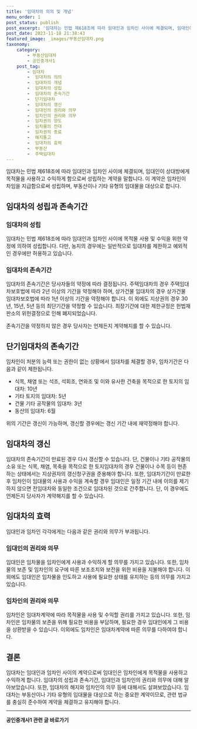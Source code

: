 ```yaml
---
title: '임대차의 의의 및 개념'
menu_order: 1
post_status: publish
post_excerpt: '임대차는 민법 제618조에 따라 임대인과 임차인 사이에 체결되며, 임대인이 상대방에게 목적물을 사용하고 수익하게 함으로써 성립하는 계약을 말합니다. 이 계약은 임차인이 차임을 지급함으로써 성립하며, 부동산이나 기타 유형의 임대물을 대상으로 합니다.'
post_date: 2023-11-18 21:38:43
featured_image: _images/부동산임대차.png
taxonomy:
    category:
        - 부동산임대차
        - 공인중개사1
    post_tag:
        - 임대차
        -  임대차의 의의
        -  임대차의 개념
        -  임대차의 성립
        -  임대차의 존속기간
        -  단기임대차
        -  임대차의 갱신
        -  임대인의 권리와 의무
        -  임차인의 권리와 의무
        -  임차권의 양도
        -  임차물의 전대
        -  임차권의 종료
        -  해지통고
        -  임대차의 효력
        -  부동산
        -  주택임대차
---
```



임대차는 민법 제618조에 따라 임대인과 임차인 사이에 체결되며, 임대인이 상대방에게 목적물을 사용하고 수익하게 함으로써 성립하는 계약을 말합니다. 이 계약은 임차인이 차임을 지급함으로써 성립하며, 부동산이나 기타 유형의 임대물을 대상으로 합니다.

## 임대차의 성립과 존속기간

### 임대차의 성립

임대차는 민법 제618조에 따라 임대인과 임차인 사이에 목적물 사용 및 수익을 위한 약정에 의하여 성립합니다. 다만, 농지의 경우에는 일반적으로 임대차를 제한하고 예외적인 경우에만 허용하고 있습니다.

### 임대차의 존속기간

임대차의 존속기간은 당사자들의 약정에 따라 결정됩니다. 주택임대차의 경우 주택임대차보호법에 따라 2년 이상의 기간을 약정해야 하며, 상가건물 임대차의 경우 상가건물 임대차보호법에 따라 1년 이상의 기간을 약정해야 합니다. 이 외에도 지상권의 경우 30년, 15년, 5년 등의 최단기간을 약정할 수 있습니다. 최장기간에 대한 제한규정은 헌법재판소의 위헌결정으로 인해 폐지되었습니다.

존속기간을 약정하지 않은 경우 당사자는 언제든지 계약해지를 할 수 있습니다.

## 단기임대차의 존속기간

임차인이 처분의 능력 또는 권한이 없는 상황에서 임대차를 체결할 경우, 임차기간은 다음과 같이 제한됩니다.

- 식목, 채염 또는 석조, 석회조, 연와조 및 이와 유사한 건축을 목적으로 한 토지의 임대차: 10년
- 기타 토지의 임대차: 5년
- 건물 기타 공작물의 임대차: 3년
- 동산의 임대차: 6월

위의 기간은 갱신이 가능하며, 갱신할 경우에는 갱신 기간 내에 재약정해야 합니다.

## 임대차의 갱신

임대차의 존속기간이 만료된 경우 다시 갱신할 수 있습니다. 단, 건물이나 기타 공작물의 소유 또는 식목, 채염, 목축을 목적으로 한 토지임대차의 경우 건물이나 수목 등이 현존하는 상태에서는 지상권자의 갱신청구권을 준용해야 합니다. 또한, 임대차기간이 만료한 후 임차인이 임대물의 사용과 수익을 계속할 경우 임대인은 일정 기간 내에 이의를 제기하지 않으면 전임대차와 동일한 조건으로 임대차된 것으로 간주합니다. 단, 이 경우에도 언제든지 당사자가 계약해지를 할 수 있습니다.

## 임대차의 효력

임대인과 임차인 각각에게는 다음과 같은 권리와 의무가 부과됩니다.

### 임대인의 권리와 의무

임대인은 임차물을 임차인에게 사용과 수익하게 할 의무를 가지고 있습니다. 또한, 임차물의 보존 및 임차인의 요구에 따른 보조조치와 보전을 위한 비용을 지불해야 합니다. 이외에도 임대인은 임차물을 인도하고 사용에 필요한 상태를 유지하는 등의 의무를 가지고 있습니다.

### 임차인의 권리와 의무

임차인은 임대차계약에 따라 목적물을 사용 및 수익할 권리를 가지고 있습니다. 또한, 임차인은 임차물의 보존을 위해 필요한 비용을 부담하며, 필요한 경우 임대인에게 그 비용을 상환받을 수 있습니다. 이외에도 임차인은 임대차계약에 따른 의무를 다하여야 합니다.

## 결론


임대차는 임대인과 임차인 사이의 계약으로써 임대인은 임차인에게 목적물을 사용하고 수익하게 합니다. 임대차의 성립과 존속기간, 임대인과 임차인의 권리와 의무에 대해 알아보았습니다. 또한, 임대차의 해지와 임차인의 의무 등에 대해서도 살펴보았습니다. 임대차는 부동산이나 기타 유형의 임대물을 대상으로 하는 중요한 계약이므로, 관련 법규를 충실히 준수하여 계약을 체결하고 유지해야 합니다.
<!-- wp:separator -->
<hr class="wp-block-separator has-alpha-channel-opacity"/>
<!-- /wp:separator -->

<!-- wp:group {"backgroundColor":"base","layout":{"type":"constrained"}} -->
<div class="wp-block-group has-base-background-color has-background"><!-- wp:paragraph {"align":"center","fontSize":"medium"} -->
<p class="has-text-align-center has-large-font-size"><strong>공인중개사1 관련 글 바로가기</strong></p>
<!-- /wp:paragraph -->


<!-- wp:latest-posts
{"categories":[{"id":22617,"count":19,"description":"","link":"https://uknowlaw.com/category/%ea%b3%b5%ec%9d%b8%ec%a4%91%ea%b0%9c%ec%82%ac1/","name":"공인중개사1","slug":"공인중개사1","taxonomy":"category","parent":0,"meta":[],"_links":{"self":[{"href":"https://uknowlaw.com/wp-json/wp/v2/categories/22617"}],"collection":[{"href":"https://uknowlaw.com/wp-json/wp/v2/categories"}],"about":[{"href":"https://uknowlaw.com/wp-json/wp/v2/taxonomies/category"}],"wp:post_type":[{"href":"https://uknowlaw.com/wp-json/wp/v2/posts?categories=22617"}],"curies":[{"name":"wp","href":"https://api.w.org/{rel}","templated":true}]}}],"postsToShow":100,"excerptLength":28,"postLayout":"grid","columns":2,"featuredImageAlign":"left","featuredImageSizeSlug":"large","fontSize":"small"} /--></div>
<!-- /wp:group -->